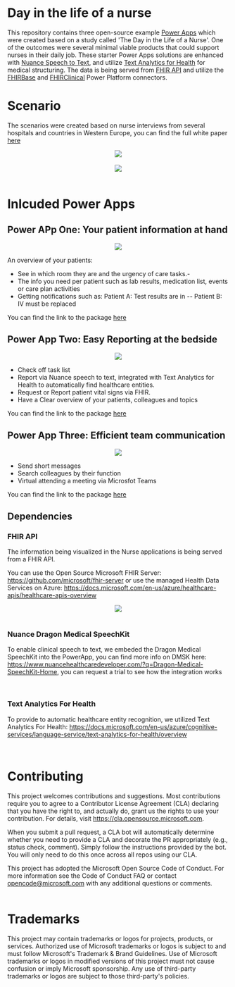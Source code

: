 # Day in the life of a nurse

This repository contains three open-source example [Power Apps](https://make.powerapps.com/) which were created based on a study called 'The Day in the Life of a Nurse'. One of the outcomes were several minimal viable products that could support nurses in their daily job. These starter Power Apps solutions are enhanced with [Nuance Speech to Text](https://www.nuancehealthcaredeveloper.com/?q=Dragon-Medical-SpeechKit-Home), and utilize [Text Analytics for Health](https://docs.microsoft.com/en-us/azure/cognitive-services/language-service/text-analytics-for-health/overview ) for medical structuring. The data is being served from [FHIR API](https://docs.microsoft.com/en-us/azure/healthcare-apis/healthcare-apis-overview) and utilize the [FHIRBase](https://docs.microsoft.com/en-us/connectors/fhirbase/) and [FHIRClinical](https://docs.microsoft.com/en-us/connectors/fhirclinical/) Power Platform connectors.

# Scenario

The scenarios were created based on nurse interviews from several hospitals and countries in Western Europe, you can find the full white paper [here](whitepaper/Smart%20digital%20solutions%20to%20support%20nurses.pdf) 
<center><img src="images//DigitalSolutions.png"></center>
 <br>
<center><img src="images//DigitalSolutions-2.png" ></center>
<br>

# Inlcuded Power Apps

## Power APp One: Your patient information at hand
<center><img src="images//PatientInformation.png" ></center>

An overview of your patients:
-   See in which room they are and the urgency of care tasks.-
-   The info you need per patient such as lab results, medication list, events  or care plan activities
-   Getting notifications such as: Patient A: Test results are in -- Patient B: IV must be replaced 

You can find the link to the package [here](packages/Nurse-PatientInformation.zip)

## Power App Two: Easy Reporting at the bedside
<center><img src="images//Reporting.png" ></center>

-   Check off task list 
-   Report via Nuance speech to text, integrated with Text Analytics for Health to automatically find healthcare entities.
-   Request or Report patient vital signs via FHIR.
-   Have a Clear overview of your patients, colleagues and topics

You can find the link to the package [here](packages/Nurse-Reporting.zip)
## Power App Three: Efficient team communication
<center><img src="images//Communication.png" ></center>

-   Send short messages 
-   Search colleagues by their function 
-   Virtual attending a meeting via Microsfot Teams

You can find the link to the package [here](packages/NurseCommunication.zip)
## Dependencies 

### FHIR API
The information being visualized in the Nurse applications is being served from a FHIR API. 

You can use the Open Source Microsoft FHIR Server: https://github.com/microsoft/fhir-server or use the managed Health Data Services on Azure: 
https://docs.microsoft.com/en-us/azure/healthcare-apis/healthcare-apis-overview

<center><img src="images//FHIRServices.png" ></center>

<br>

### Nuance Dragon Medical SpeechKit

To enable clinical speech to text, we embeded the Dragon Medical SpeechKit into the PowerApp, you can find more info on DMSK here: https://www.nuancehealthcaredeveloper.com/?q=Dragon-Medical-SpeechKit-Home, you can request a trial to see how the integration works

<br>

### Text Analytics For Health

To provide to automatic healthcare entity recognition, we utilized Text Analytics For Health: https://docs.microsoft.com/en-us/azure/cognitive-services/language-service/text-analytics-for-health/overview 

<br>

# Contributing
This project welcomes contributions and suggestions. Most contributions require you to agree to a Contributor License Agreement (CLA) declaring that you have the right to, and actually do, grant us the rights to use your contribution. For details, visit https://cla.opensource.microsoft.com.

When you submit a pull request, a CLA bot will automatically determine whether you need to provide a CLA and decorate the PR appropriately (e.g., status check, comment). Simply follow the instructions provided by the bot. You will only need to do this once across all repos using our CLA.

This project has adopted the Microsoft Open Source Code of Conduct. For more information see the Code of Conduct FAQ or contact opencode@microsoft.com with any additional questions or comments.
<br><br>

# Trademarks
This project may contain trademarks or logos for projects, products, or services. Authorized use of Microsoft trademarks or logos is subject to and must follow Microsoft's Trademark & Brand Guidelines. Use of Microsoft trademarks or logos in modified versions of this project must not cause confusion or imply Microsoft sponsorship. Any use of third-party trademarks or logos are subject to those third-party's policies.